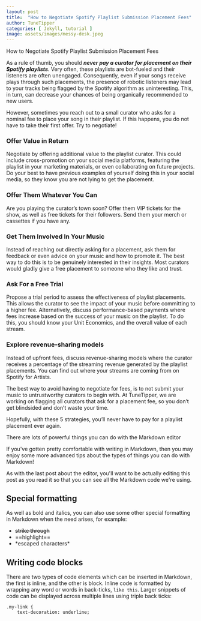 ```yaml
---
layout: post
title:  "How to Negotiate Spotify Playlist Submission Placement Fees"
author: TuneTipper
categories: [ Jekyll, tutorial ]
image: assets/images/messy-desk.jpeg
---
```



How to Negotiate Spotify Playlist Submission Placement Fees

As a rule of thumb, you should ***never pay a curator for placement on their Spotify playlists***. Very often, these playlists are bot-fueled and their listeners are often unengaged. Consequently, even if your songs receive plays through such placements, the presence of robotic listeners may lead to your tracks being flagged by the Spotify algorithm as uninteresting. This, in turn, can decrease your chances of being organically recommended to new users.

However, sometimes you reach out to a small curator who asks for a nominal fee to place your song in their playlist. If this happens, you do not have to take their first offer. Try to negotiate!

### Offer Value in Return

Negotiate by offering additional value to the playlist curator. This could include cross-promotion on your social media platforms, featuring the playlist in your marketing materials, or even collaborating on future projects. Do your best to have previous examples of yourself doing this in your social media, so they know you are not lying to get the placement.
### Offer Them Whatever You Can

Are you playing the curator’s town soon? Offer them VIP tickets for the show, as well as free tickets for their followers. Send them your merch or cassettes if you have any. 
### Get Them Involved In Your Music 

Instead of reaching out directly asking for a placement, ask them for feedback or even advice on your music and how to promote it. The best way to do this is to be genuinely interested in their insights. Most curators would gladly give a free placement to someone who they like and trust. 

### Ask For a Free Trial

Propose a trial period to assess the effectiveness of playlist placements. This allows the curator to see the impact of your music before committing to a higher fee. Alternatively, discuss performance-based payments where fees increase based on the success of your music on the playlist. To do this, you should know your Unit Economics, and the overall value of each stream.
### Explore revenue-sharing models

Instead of upfront fees, discuss revenue-sharing models where the curator receives a percentage of the streaming revenue generated by the playlist placements. You can find out where your streams are coming from on Spotify for Artists.  

The best way to avoid having to negotiate for fees, is to not submit your music to untrustworthy curators to begin with. At TuneTipper, we are working on flagging all curators that ask for a placement fee, so you don’t get blindsided and don’t waste your time.

Hopefully, with these 5 strategies, you’ll never have to pay for a playlist placement ever again.


There are lots of powerful things you can do with the Markdown editor

If you've gotten pretty comfortable with writing in Markdown, then you may enjoy some more advanced tips about the types of things you can do with Markdown!

As with the last post about the editor, you'll want to be actually editing this post as you read it so that you can see all the Markdown code we're using.


## Special formatting

As well as bold and italics, you can also use some other special formatting in Markdown when the need arises, for example:

+ ~~strike through~~
+ ==highlight==
+ \*escaped characters\*


## Writing code blocks

There are two types of code elements which can be inserted in Markdown, the first is inline, and the other is block. Inline code is formatted by wrapping any word or words in back-ticks, `like this`. Larger snippets of code can be displayed across multiple lines using triple back ticks:

```
.my-link {
    text-decoration: underline;
